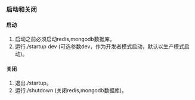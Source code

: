 ### 启动和关闭
#### 启动
1. 启动之前必须启动redis,mongodb数据库。
2. 运行./startup dev (可选参数dev，作为开发者模式启动，默认以生产模式启动)。

#### 关闭
1. 退出./startup。  
2. 运行./shutdown (关闭redis,mongodb数据库)。
